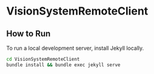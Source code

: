 # VisionSystemRemoteClient

## How to Run

To run a local development server, install Jekyll locally.

```bash
cd VisionSystemRemoteClient
bundle install && bundle exec jekyll serve
```
